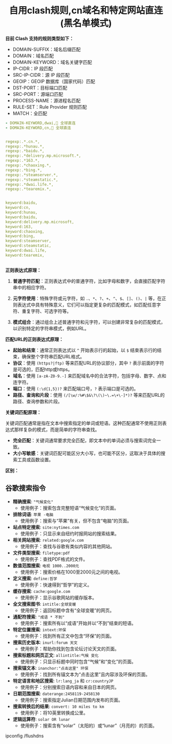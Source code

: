 <div align="center">
   <h1>自用clash规则,cn域名和特定网站直连(黑名单模式)</h1>
</div>

**目前 Clash 支持的规则类型如下：**

- DOMAIN-SUFFIX：域名后缀匹配
- DOMAIN：域名匹配
- DOMAIN-KEYWORD：域名关键字匹配
- IP-CIDR：IP 段匹配
- SRC-IP-CIDR：源 IP 段匹配
- GEOIP：GEOIP 数据库（国家代码）匹配
- DST-PORT：目标端口匹配
- SRC-PORT：源端口匹配
- PROCESS-NAME：源进程名匹配
- RULE-SET：Rule Provider 规则匹配
- MATCH：全匹配

```yaml
- DOMAIN-KEYWORD,dwai,🎯 全球直连
- DOMAIN-KEYWORD,cn,🎯 全球直连


regexp:.*.cn.*,
regexp:.*hunau.*,
regexp:.*baidu.*,
regexp:.*delivery.mp.microsoft.*,
regexp:.*163.*,
regexp:.*chaoxing.*,
regexp:.*bing.*,
regexp:.*steamserver.*,
regexp:.*steamstatic.*,
regexp:.*dwai.life.*,
regexp:.*tearemix.*,


keyword:baidu,
keyword:cn,
keyword:hunau,
keyword:baidu,
keyword:delivery.mp.microsoft,
keyword:163,
keyword:chaoxing,
keyword:bing,
keyword:steamserver,
keyword:steamstatic,
keyword:dwai.life,
keyword:tearemix,



```


**正则表达式原理：**

1. **普通字符匹配**：正则表达式中的普通字符，比如字母和数字，会直接匹配字符串中的相应字符。

2. **元字符使用**：特殊字符或元字符，如 `.`、`*`、`?`、`+`、`^`、`$`、`[]`、`()`、`|` 等，在正则表达式中具有特殊意义，它们可以指定更复杂的匹配模式，如匹配任意字符、重复字符、可选字符等。

3. **模式组合**：通过组合上述普通字符和元字符，可以创建非常复杂的匹配模式，以识别特定的字符串模式，例如URL。

**匹配URL的正则表达式原理：**

- **起始和结束**：通常正则表达式以 `^` 开始表示行的起始，以 `$` 结束表示行的结束，确保整个字符串匹配URL格式。
- **协议**：使用 `(https?|ftp)` 等来匹配URL的协议部分，其中 `?` 表示前面的字符是可选的，匹配http或https。
- **域名**：使用 `[a-zA-Z0-9.-]` 来匹配域名中的合法字符，包括字母、数字、点和连字符。
- **端口**：使用 `(:\d{1,5})?` 来匹配端口号，`?` 表示端口是可选的。
- **路径、查询和片段**：使用 `(/[\w/:%#\$&\?\(\)~\.=\+\-]*)?` 等来匹配URL的路径、查询参数和片段。

**关键词匹配原理：**

关键词匹配通常是指在文本中搜索指定的单词或短语。这种匹配通常不使用正则表达式那样复杂的模式，而是简单的字符串查找。

- **完全匹配**：关键词通常要求完全匹配，即文本中的单词必须与搜索词完全一致。
- **大小写敏感**：关键词匹配可能区分大小写，也可能不区分，这取决于具体的搜索工具或函数设置。

**区别：**



## 谷歌搜索指令

- **精确搜索**: `"气候变化"`
  - 使用例子：搜索包含完整短语“气候变化”的页面。
- **排除词语**: `苹果 -电脑`
  - 使用例子：搜索与“苹果”有关，但不包含“电脑”的页面。
- **站点特定搜索**: `site:nytimes.com`
  - 使用例子：只显示来自纽约时报网站的搜索结果。
- **相关网站搜索**: `related:google.com`
  - 使用例子：查找与谷歌有类似内容的其他网站。
- **文件类型搜索**: `filetype:pdf`
  - 使用例子：查找PDF格式的文件。
- **数值范围搜索**: `电视 1000..2000元`
  - 使用例子：搜索价格在1000至2000元之间的电视。
- **定义搜索**: `define:哲学`
  - 使用例子：快速得到“哲学”的定义。
- **缓存搜索**: `cache:google.com`
  - 使用例子：显示谷歌网站的缓存版本。
- **全文搜索图书**: `intitle:全球变暖`
  - 使用例子：返回标题中含有“全球变暖”的网页。
- **通配符搜索**: `"成语 * 不到"`
  - 使用例子：搜索所有以“成语”开始并以“不到”结束的短语。
- **特定位置搜索**: `intext:环保`
  - 使用例子：找到所有正文中包含“环保”的页面。
- **搜索历史版本**: `inurl:forum 天文`
  - 使用例子：帮助你找到包含论坛讨论天文的页面。
- **搜索标题和网页正文**: `allintitle:气候 变化`
  - 使用例子：只显示标题中同时包含“气候”和“变化”的页面。
- **搜索锚文本**: `inanchor:"点击这里" 环保`
  - 使用例子：找到所有锚文本为“点击这里”且内容涉及环保的页面。
- **特定语言和地区搜索**: `lr:lang_ja` 和 `cr:countryJP`
  - 使用例子：分别搜索日语内容和来自日本的网页。
- **日期范围搜索**: `daterange:2458119-2458130`
  - 使用例子：搜索指定Julian日期范围内发布的页面。
- **搜索转换后的结果**: `convert: 10 miles to km`
  - 使用例子：将10英里转换成公里。
- **逻辑运算符**: `solar OR lunar`
  - 使用例子：搜索含有“solar”（太阳的）或“lunar”（月亮的）的页面。


ipconfig /flushdns
